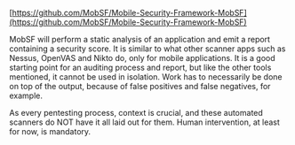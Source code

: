 [https://github.com/MobSF/Mobile-Security-Framework-MobSF](https://github.com/MobSF/Mobile-Security-Framework-MobSF)

MobSF will perform a static analysis of an application and emit a report containing a security score. It is similar to what other scanner apps such as Nessus, OpenVAS and Nikto do, only for mobile applications. It is a good starting point for an auditing process and report, but like the other tools mentioned, it cannot be used in isolation. Work has to necessarily be done on top of the output, because of false positives and false negatives, for example.

As every pentesting process, context is crucial, and these automated scanners do NOT have it all laid out for them. Human intervention, at least for now, is mandatory.